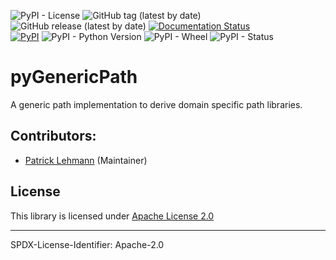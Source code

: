 ![PyPI - License](https://img.shields.io/pypi/l/pyGenericPath)
![GitHub tag (latest by date)](https://img.shields.io/github/v/tag/Paebbels/pyGenericPath) 
![GitHub release (latest by date)](https://img.shields.io/github/v/release/Paebbels/pyGenericPath)
[![Documentation Status](https://readthedocs.org/projects/pygenericpath/badge/?version=latest)](https://pygenericpath.readthedocs.io/en/latest/?badge=latest)    
[![PyPI](https://img.shields.io/pypi/v/pyGenericPath)](https://pypi.org/project/pyGenericPath/)
![PyPI - Python Version](https://img.shields.io/pypi/pyversions/pyGenericPath)
![PyPI - Wheel](https://img.shields.io/pypi/wheel/pyGenericPath)
![PyPI - Status](https://img.shields.io/pypi/status/pyGenericPath)

# pyGenericPath

A generic path implementation to derive domain specific path libraries.


## Contributors:

* [Patrick Lehmann](https://github.com/Paebbels) (Maintainer)


## License

This library is licensed under [Apache License 2.0](LICENSE.md)

-------------------------

SPDX-License-Identifier: Apache-2.0

